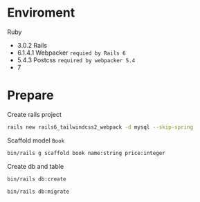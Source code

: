 # Enviroment

Ruby
  * 3.0.2
Rails
  * 6.1.4.1
Webpacker `requied by Rails 6`
  * 5.4.3
Postcss `required by webpacker 5.4`
  * 7

# Prepare

Create rails project

```bash
rails new rails6_tailwindcss2_webpack -d mysql --skip-spring
```

Scaffold model `Book`

```bash
bin/rails g scaffold book name:string price:integer
```

Create db and table

```bash
bin/rails db:create
```

```bash
bin/rails db:migrate
```
